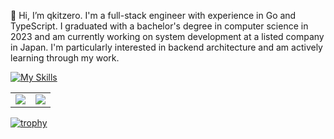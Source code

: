👋 Hi, I’m qkitzero.
I'm a full-stack engineer with experience in Go and TypeScript.
I graduated with a bachelor's degree in computer science in 2023 and am currently working on system development at a listed company in Japan.
I'm particularly interested in backend architecture and am actively learning through my work.

[![My Skills](https://skillicons.dev/icons?i=go,python,ts,react,nextjs,docker,gcp,aws)](https://skillicons.dev)

<table>
  <tr>
    <td>
      <img src="https://github-readme-stats.vercel.app/api?username=qkitzero&show_icons=true&theme=onedark" />
    </td>
    <td>
      <img src="https://github-readme-stats.vercel.app/api/top-langs/?username=qkitzero&layout=pie&theme=onedark" />
    </td>
  </tr>
</table>

<!-- [![Anurag's GitHub stats](https://github-readme-stats.vercel.app/api?username=qkitzero&show_icons=true&theme=onedark)](https://github.com/anuraghazra/github-readme-stats)

![Top Langs](https://github-readme-stats.vercel.app/api/top-langs/?username=qkitzero&layout=pie&theme=onedark) -->

[![trophy](https://github-profile-trophy.vercel.app/?username=qkitzero&rank=-?,-C&theme=onedark)](https://github.com/ryo-ma/github-profile-trophy)